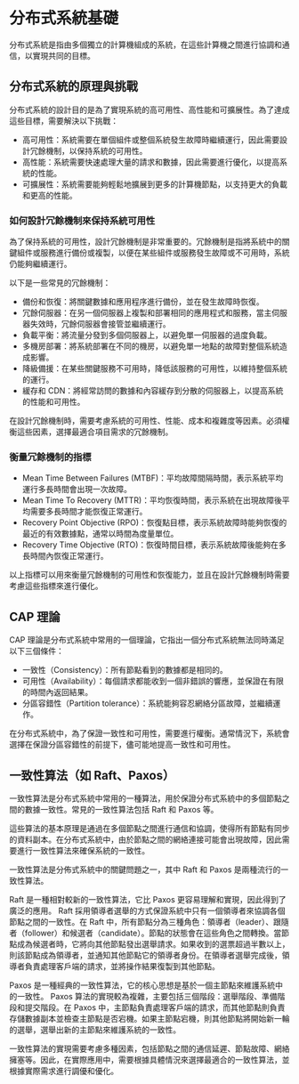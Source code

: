 # 分布式系統基礎

分布式系統是指由多個獨立的計算機組成的系統，在這些計算機之間進行協調和通信，以實現共同的目標。

## 分布式系統的原理與挑戰

分布式系統的設計目的是為了實現系統的高可用性、高性能和可擴展性。為了達成這些目標，需要解決以下挑戰：

- 高可用性：系統需要在單個組件或整個系統發生故障時繼續運行，因此需要設計冗餘機制，以保持系統的可用性。
- 高性能：系統需要快速處理大量的請求和數據，因此需要進行優化，以提高系統的性能。
- 可擴展性：系統需要能夠輕鬆地擴展到更多的計算機節點，以支持更大的負載和更高的性能。

### 如何設計冗餘機制來保持系統可用性

為了保持系統的可用性，設計冗餘機制是非常重要的。冗餘機制是指將系統中的關鍵組件或服務進行備份或複製，以便在某些組件或服務發生故障或不可用時，系統仍能夠繼續運行。

以下是一些常見的冗餘機制：

- 備份和恢復：將關鍵數據和應用程序進行備份，並在發生故障時恢復。
- 冗餘伺服器：在另一個伺服器上複製和部署相同的應用程式和服務，當主伺服器失效時，冗餘伺服器會接管並繼續運行。
- 負載平衡：將流量分發到多個伺服器上，以避免單一伺服器的過度負載。
- 多機房部署：將系統部署在不同的機房，以避免單一地點的故障對整個系統造成影響。
- 降級備援：在某些關鍵服務不可用時，降低該服務的可用性，以維持整個系統的運行。
- 緩存和 CDN：將經常訪問的數據和內容緩存到分散的伺服器上，以提高系統的性能和可用性。

在設計冗餘機制時，需要考慮系統的可用性、性能、成本和複雜度等因素。必須權衡這些因素，選擇最適合項目需求的冗餘機制。

### 衡量冗餘機制的指標

- Mean Time Between Failures (MTBF)：平均故障間隔時間，表示系統平均運行多長時間會出現一次故障。
- Mean Time To Recovery (MTTR)：平均恢復時間，表示系統在出現故障後平均需要多長時間才能恢復正常運行。
- Recovery Point Objective (RPO)：恢復點目標，表示系統故障時能夠恢復的最近的有效數據點，通常以時間為度量單位。
- Recovery Time Objective (RTO)：恢復時間目標，表示系統故障後能夠在多長時間內恢復正常運行。

以上指標可以用來衡量冗餘機制的可用性和恢復能力，並且在設計冗餘機制時需要考慮這些指標來進行優化。

## CAP 理論

CAP 理論是分布式系統中常用的一個理論，它指出一個分布式系統無法同時滿足以下三個條件：

- 一致性（Consistency）：所有節點看到的數據都是相同的。
- 可用性（Availability）：每個請求都能收到一個非錯誤的響應，並保證在有限的時間內返回結果。
- 分區容錯性（Partition tolerance）：系統能夠容忍網絡分區故障，並繼續運作。

在分布式系統中，為了保證一致性和可用性，需要進行權衡。通常情況下，系統會選擇在保證分區容錯性的前提下，儘可能地提高一致性和可用性。

## 一致性算法（如 Raft、Paxos）

一致性算法是分布式系統中常用的一種算法，用於保證分布式系統中的多個節點之間的數據一致性。常見的一致性算法包括 Raft 和 Paxos 等。

這些算法的基本原理是通過在多個節點之間進行通信和協調，使得所有節點有同步的資料副本。在分布式系統中，由於節點之間的網絡連接可能會出現故障，因此需要進行一致性算法來確保系統的一致性。

一致性算法是分佈式系統中的關鍵問題之一，其中 Raft 和 Paxos 是兩種流行的一致性算法。

Raft 是一種相對較新的一致性算法，它比 Paxos 更容易理解和實現，因此得到了廣泛的應用。 Raft 採用領導者選舉的方式保證系統中只有一個領導者來協調各個節點之間的一致性。在 Raft 中，所有節點分為三種角色：領導者（leader）、跟隨者（follower）和候選者（candidate）。節點的狀態會在這些角色之間轉換。當節點成為候選者時，它將向其他節點發出選舉請求。如果收到的選票超過半數以上，則該節點成為領導者，並通知其他節點它的領導者身份。在領導者選舉完成後，領導者負責處理客戶端的請求，並將操作結果復製到其他節點。

Paxos 是一種經典的一致性算法，它的核心思想是基於一個主節點來維護系統中的一致性。 Paxos 算法的實現較為複雜，主要包括三個階段：選舉階段、準備階段和提交階段。在 Paxos 中，主節點負責處理客戶端的請求，而其他節點則負責存儲數據副本並檢查主節點是否宕機。如果主節點宕機，則其他節點將開始新一輪的選舉，選舉出新的主節點來維護系統的一致性。

一致性算法的實現需要考慮多種因素，包括節點之間的通信延遲、節點故障、網絡擁塞等。因此，在實際應用中，需要根據具體情況來選擇最適合的一致性算法，並根據實際需求進行調優和優化。

